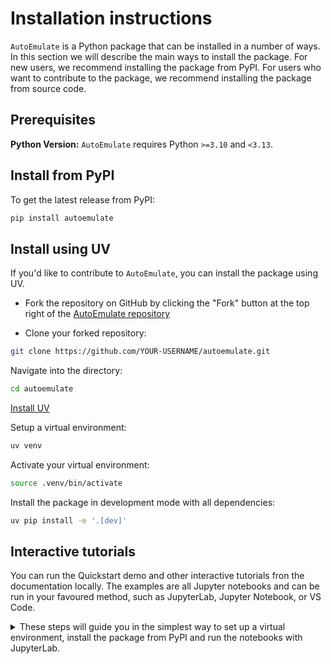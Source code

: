 # Installation instructions

`AutoEmulate` is a Python package that can be installed in a number of ways.
In this section we will describe the main ways to install the package.
For new users, we recommend installing the package from PyPI.
For users who want to contribute to the package, we recommend installing the package from source code.

## Prerequisites

**Python Version:** `AutoEmulate` requires Python `>=3.10` and `<3.13`.

## Install from PyPI

To get the latest release from PyPI:

```bash
pip install autoemulate
```

## Install using UV

If you'd like to contribute to `AutoEmulate`, you can install the package using UV.

* Fork the repository on GitHub by clicking the "Fork" button at the top right of the [AutoEmulate repository](https://github.com/alan-turing-institute/autoemulate)

* Clone your forked repository:

```bash
git clone https://github.com/YOUR-USERNAME/autoemulate.git
```

Navigate into the directory:

```bash
cd autoemulate
```

[Install UV](https://docs.astral.sh/uv/getting-started/installation/)

Setup a virtual environment:
```bash
uv venv
```

Activate your virtual environment:
```bash
source .venv/bin/activate
```

Install the package in development mode with all dependencies:

```bash
uv pip install -e '.[dev]'    
```

## Interactive tutorials

You can run the Quickstart demo and other interactive tutorials fron the documentation locally.
The examples are all Jupyter notebooks and can be run in your favoured method, such as JupyterLab, Jupyter Notebook, or VS Code.

<details>
<summary>
These steps will guide you in the simplest way to set up a virtual environment, install the package from PyPI and run the notebooks with JupyterLab.
</summary>

1. Clone the AutoEmulate repository:

   ```bash
   git clone https://github.com/alan-turing-institute/autoemulate
   ```
2. Navigate into the directory:

   ```bash
   cd autoemulate
   ```
3. Set up a virtual environment called `autoemulate`:

   ```bash
   python -m venv autoemulate
   ```
4. Activate the virtual environment:
   - On Windows:

     ```bash
     autoemulate\Scripts\activate
     ```

   - On macOS/Linux:

     ```bash
     source autoemulate/bin/activate
     ```
5. Install the package from PyPI:

   ```bash
   pip install autoemulate
   ```
6. Install JupyterLab:

   ```bash
   pip install jupyterlab
   ```
7. Create a Jupyter kernel for the virtual environment:

   ```bash
   python -m ipykernel install --user --name autoemulate --display-name "Python (autoemulate)"
   ```

   This command registers the virtual environment as a Jupyter kernel named `Python (autoemulate)`, which you can select in JupyterLab.
8. Launch JupyterLab:

   ```bash
   jupyter lab
   ```
9. Open the `docs/getting-started/quickstart.ipynb` notebook in JupyterLab.
10. Set the kernel to use the `Python (autoemulate)` kernel you created earlier. You can do this by clicking on the kernel name in the top right corner of the JupyterLab interface and selecting `Python (autoemulate)` from the dropdown menu.
11. Find other interactive tutorials in the `docs/tutorials` directory, which you can open and run in JupyterLab.

</details>